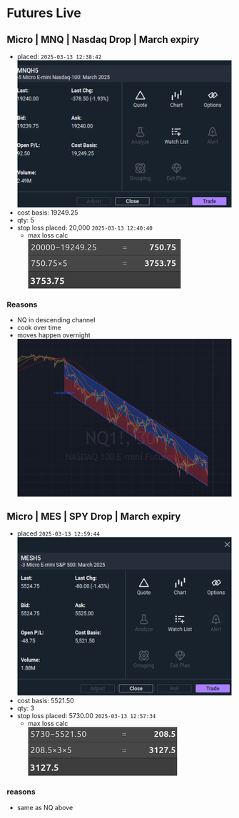 # Futures Live


## Micro | MNQ | Nasdaq Drop | March expiry
- placed: `2025-03-13 12:38:42`  
![](./media/2025-03-13-12-38-18.png)
- cost basis: 19249.25
- qty: 5
- stop loss placed: 20,000 `2025-03-13 12:40:40`
    - max loss calc  
    ![](./media/2025-03-13-12-44-53.png)

### Reasons
- NQ in descending channel
- cook over time
-  moves happen overnight
![](./media/2025-03-13-12-42-29.png)


## Micro | MES | SPY Drop | March expiry
- placed `2025-03-13 12:59:44`  
![](./media/2025-03-13-12-55-55.png)
- cost basis: 5521.50
- qty: 3
- stop loss placed: 5730.00 `2025-03-13 12:57:34`
    - max loss calc  
    ![](./media/2025-03-13-12-58-38.png)

### reasons
- same as NQ above
